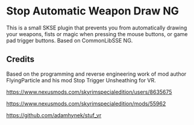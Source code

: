 # Stop Automatic Weapon Draw NG

This is a small SKSE plugin that prevents you from automatically drawing your weapons, fists or magic when pressing the mouse buttons, or game pad trigger buttons.
Based on CommonLibSSE NG.

## Credits
Based on the programming and reverse engineering work of mod author FlyingParticle﻿ and his mod Stop Trigger Unsheathing for VR.  

https://www.nexusmods.com/skyrimspecialedition/users/8635675

https://www.nexusmods.com/skyrimspecialedition/mods/55962

https://github.com/adamhynek/stuf_vr
